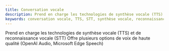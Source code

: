 ```yaml
---
title: Conversation vocale
description: Prend en charge les technologies de synthèse vocale (TTS) et de reconnaissance vocale (STT)
keywords: conversation vocale, TTS, STT, synthèse vocale, reconnaissance vocale
---
```


<CardGroup cols={2}>
  <Card title="Conversion vocale" icon="microphone">
    Prend en charge les technologies de synthèse vocale (TTS) et de reconnaissance vocale (STT)
  </Card>
  <Card title="Multiples sources sonores" icon="volume-high">
    Offre plusieurs options de voix de haute qualité (OpenAI Audio, Microsoft Edge Speech)
  </Card>
</CardGroup>


